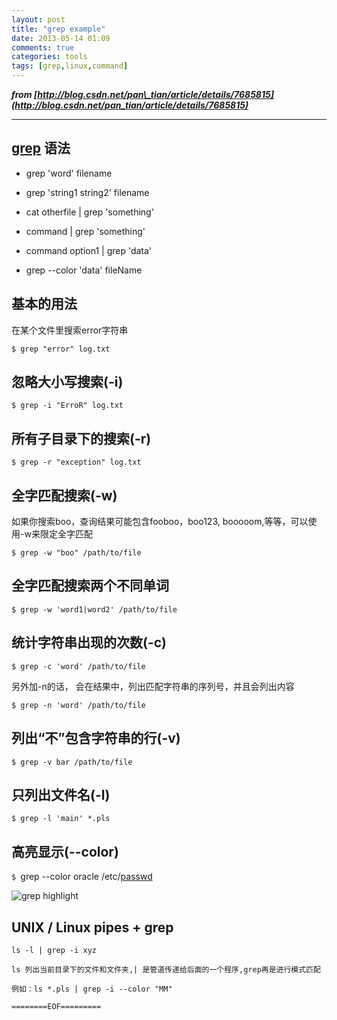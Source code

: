 ```yaml
---
layout: post
title: "grep example"
date: 2013-05-14 01:09
comments: true
categories: tools
tags: [grep,linux,command]
---
```


***from [http://blog.csdn.net/pan\_tian/article/details/7685815](http://blog.csdn.net/pan_tian/article/details/7685815)***

* * * * *

[grep](http://www.linuxso.com/command/grep.html) 语法
-----------------------------------------------------

*	grep 'word' filename

*	grep 'string1 string2' filename

*	cat otherfile | grep 'something'

*	command | grep 'something'

*	command option1 | grep 'data'

*	grep --color 'data' fileName


基本的用法
----------

在某个文件里搜索error字符串

`$ grep "error" log.txt`
<!--more-->
忽略大小写搜索(-i)
------------------

`$ grep -i "ErroR" log.txt`

所有子目录下的搜索(-r)
----------------------

`$ grep -r "exception" log.txt`

全字匹配搜索(-w)
----------------

如果你搜索boo，查询结果可能包含fooboo，boo123,
booooom,等等，可以使用-w来限定全字匹配

`$ grep -w "boo" /path/to/file`

全字匹配搜索两个不同单词
------------------------

`$ grep -w 'word1|word2' /path/to/file` 

统计字符串出现的次数(-c)
------------------------

`$ grep -c 'word' /path/to/file`

另外加-n的话， 会在结果中，列出匹配字符串的序列号，并且会列出内容

`$ grep -n 'word' /path/to/file` 

列出“不”包含字符串的行(-v)
--------------------------

`$ grep -v bar /path/to/file`

只列出文件名(-l)
----------------

`$ grep -l 'main' *.pls`

高亮显示(--color)
-----------------

`$ `grep --color oracle
/etc/[passwd](http://www.linuxso.com/command/passwd.html)

<img src="http://www.linuxso.com/uploads/allimg/120628/0043022131-1.jpg" alt="grep highlight"/>

UNIX / Linux pipes + grep 
--------------------------

`ls -l | grep -i xyz`

`ls 列出当前目录下的文件和文件夹,| 是管道传递给后面的一个程序,grep再是进行模式匹配`

`例如：ls *.pls | grep -i --color "MM"`


`========EOF=========`
